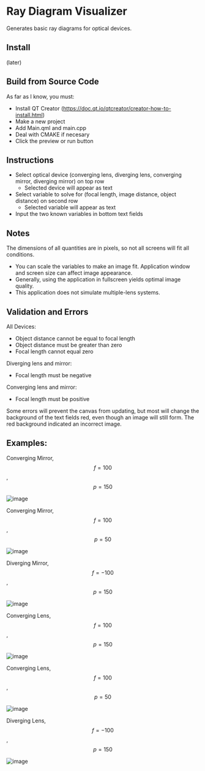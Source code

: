 # Ray Diagram Visualizer

 Generates basic ray diagrams for optical devices.

## Install
(later)

## Build from Source Code
As far as I know, you must: 
- Install QT Creator (https://doc.qt.io/qtcreator/creator-how-to-install.html)
- Make a new project
- Add Main.qml and main.cpp
- Deal with CMAKE if necesary
- Click the preview or run button

## Instructions
- Select optical device (converging lens, diverging lens, converging mirror, diverging mirror) on top row
  - Selected device will appear as text
- Select variable to solve for (focal length, image distance, object distance) on second row
  - Selected variable will appear as text
- Input the two known variables in bottom text fields

  
## Notes
The dimensions of all quantities are in pixels, so not all screens will fit all conditions.
- You can scale the variables to make an image fit.
Application window and screen size can affect image appearance.
- Generally, using the application in fullscreen yields optimal image quality.
- This application does not simulate multiple-lens systems.

## Validation and Errors
All Devices:
- Object distance cannot be equal to focal length
- Object distance must be greater than zero
- Focal length cannot equal zero
  
Diverging lens and mirror:
- Focal length must be negative
  
Converging lens and mirror:
- Focal length must be positive
 
Some errors will prevent the canvas from updating, but most will change the background of the text fields red, even though an image will still form.
The red background indicated an incorrect image.

## Examples:
Converging Mirror, $$f=100$$, $$p=150$$

![image](https://github.com/user-attachments/assets/0202f42a-7a67-49fd-acd4-84c5dff8e02f)

Converging Mirror, $$f=100$$, $$p=50$$

![image](https://github.com/user-attachments/assets/75b463c3-2b8c-4074-978e-5faf4e8021c5)

Diverging Mirror, $$f=-100$$, $$p=150$$

![image](https://github.com/user-attachments/assets/89785fb5-9170-4bf6-84d0-7b45f5e397f4)

Converging Lens, $$f=100$$, $$p=150$$

![image](https://github.com/user-attachments/assets/2f689cf0-205c-47a3-b9d9-96e5f528310e)

Converging Lens, $$f=100$$, $$p=50$$

![image](https://github.com/user-attachments/assets/28d704ad-174a-40f3-b2d1-fec7b8cf64f3)


Diverging Lens, $$f=-100$$, $$p=150$$

![image](https://github.com/user-attachments/assets/744194b7-79be-412b-b540-4bf9db8108f5)
